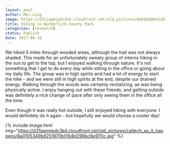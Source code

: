 ```yaml
---
layout: post
author: Mei-Ling
image: https://d31japmlpdv3k4.cloudfront.net/old_pictures/6a01bb09a3c88f970d01b8d296bc87970c-pi.jpg
title: Hiking in Wunderlich County Park
categories: [research]
status: Publish
date: 2017-08-10
---
```



We hiked 5 miles through wooded areas, although the trail was not always shaded. This made for an unfortunately sweaty group of interns hiking in the sun to get to the top, but I enjoyed walking through nature. It's not something that I get to do every day while sitting in the office or going about my daily life. The group was in high spirits and had a lot of energy to start the hike - and we were still in high spirits at the end, despite our drained energy. Walking through the woods was certainly revitalizing, as was being physically active. I enjoy hanging out with these friends, and getting outside was definitely a nice change of pace after only seeing them in the office all the time.

Even though it was really hot outside, I still enjoyed hiking with everyone. I would definitely do it again - but hopefully we would choose a cooler day!

{% include image.html img="https://d31japmlpdv3k4.cloudfront.net/old_pictures/caltech_as_it_happens/6a0105349b8251970b01b8d296bc8e970c.jpg" %}
